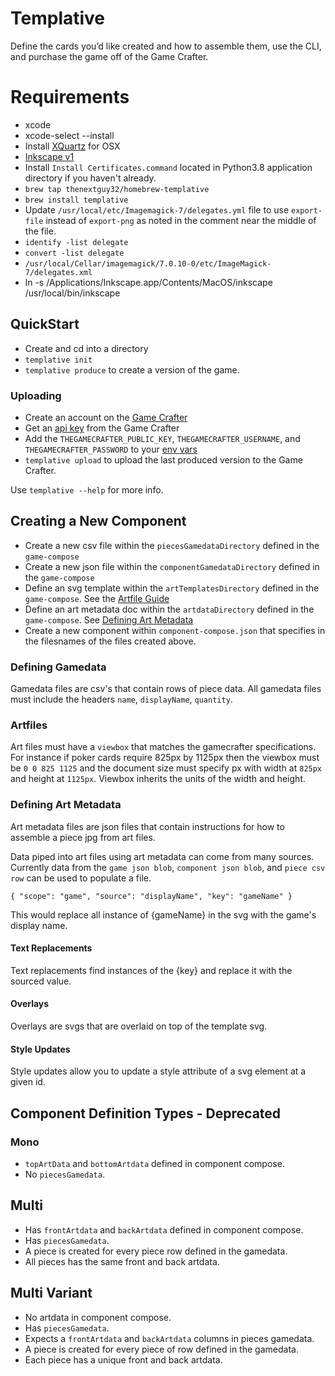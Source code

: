 # Templative

Define the cards you’d like created and how to assemble them, use the CLI, and purchase the game off of the Game Crafter.

# Requirements
- xcode
- xcode-select --install
- Install [XQuartz](https://www.xquartz.org/) for OSX
- [Inkscape v1](https://inkscape.org)
- Install `Install Certificates.command` located in Python3.8 application directory if you haven't already.
- `brew tap thenextguy32/homebrew-templative`
- `brew install templative`
- Update `/usr/local/etc/Imagemagick-7/delegates.yml` file to use `export-file` instead of `export-png` as noted in the comment near the middle of the file.
- `identify -list delegate`
- `convert -list delegate`
- `/usr/local/Cellar/imagemagick/7.0.10-0/etc/ImageMagick-7/delegates.xml`
- ln -s /Applications/Inkscape.app/Contents/MacOS/inkscape \
  /usr/local/bin/inkscape
  
## QuickStart
- Create and cd into a directory
- `templative init`
- `templative produce` to create a version of the game. 

### Uploading
- Create an account on the [Game Crafter](https://www.thegamecrafter.com)
- Get an [api key](https://www.thegamecrafter.com/account/apikeys) from the Game Crafter
- Add the `THEGAMECRAFTER_PUBLIC_KEY`, `THEGAMECRAFTER_USERNAME`, and `THEGAMECRAFTER_PASSWORD` to your [env vars](https://www.schrodinger.com/kb/1842)
- `templative upload` to upload the last produced version to the Game Crafter.

Use `templative --help` for more info.

## Creating a New Component

- Create a new csv file within the `piecesGamedataDirectory` defined in the `game-compose`
- Create a new json file within the `componentGamedataDirectory` defined in the `game-compose`
- Define an svg template within the `artTemplatesDirectory` defined in the `game-compose`. See the [Artfile Guide](###-Artfile-Guide)
- Define an art metadata doc within the `artdataDirectory` defined in the `game-compose`. See [Defining Art Metadata](###-Defining-Art-Metadata)
- Create a new component within `component-compose.json` that specifies in the filesnames of the files created above.

### Defining Gamedata

Gamedata files are csv's that contain rows of piece data. All gamedata files must include the headers `name`, `displayName`, `quantity`.

### Artfiles

Art files must have a `viewbox` that matches the gamecrafter specifications. For instance if poker cards require 825px by 1125px then the viewbox must be `0 0 825 1125` and the document size must specify px with width at `825px` and height at `1125px`. Viewbox inherits the units of the width and height.

### Defining Art Metadata

Art metadata files are json files that contain instructions for how to assemble a piece jpg from art files.

Data piped into art files using art metadata can come from many sources. Currently data from the `game json blob`, `component json blob`, and `piece csv row` can be used to populate a file.

    { "scope": "game", "source": "displayName", "key": "gameName" }

This would replace all instance of {gameName} in the svg with the game's display name.

#### Text Replacements

Text replacements find instances of the {key} and replace it with the sourced value.

#### Overlays

Overlays are svgs that are overlaid on top of the template svg.

#### Style Updates

Style updates allow you to update a style attribute of a svg element at a given id.


## Component Definition Types - Deprecated

### Mono

- `topArtData` and `bottomArtdata` defined in component compose.
- No `piecesGamedata`.

## Multi

- Has `frontArtdata` and `backArtdata` defined in component compose.
- Has `piecesGamedata`. 
- A piece is created for every piece row defined in the gamedata.
- All pieces has the same front and back artdata.

## Multi Variant

- No artdata in component compose.
- Has `piecesGamedata`.
- Expects a `frontArtdata` and `backArtdata` columns in pieces gamedata.
- A piece is created for every piece of row defined in the gamedata.
- Each piece has a unique front and back artdata.
